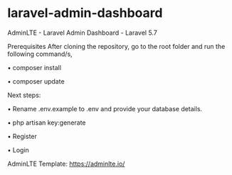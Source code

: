 # laravel-admin-dashboard
AdminLTE - Laravel Admin Dashboard - Laravel 5.7

Prerequisites
After cloning the repository, go to the root folder and run the following command/s, 

• composer install

• composer update

Next steps:
  
• Rename .env.example to .env and provide your database details. 


• php artisan key:generate


• Register

• Login

AdminLTE Template: https://adminlte.io/
